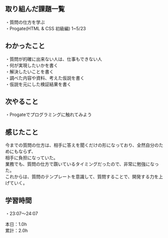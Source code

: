 ## 取り組んだ課題一覧
・質問の仕方を学ぶ  
・Progate(HTML & CSS 初級編) 1~5/23

## わかったこと
・質問が的確に出来ない人は、仕事もできない人  
・何が実現したいかを書く  
・解決したいことを書く  
・調べた内容や資料、考えた仮説を書く  
・仮説を元にした検証結果を書く  

## 次やること
・Progateでプログラミングに触れてみよう

## 感じたこと
今までの質問の仕方は、相手に答えを聞くだけの形になっており、全然自分のためにもならず、  
相手に負担になっていた。  
業務でも、質問の仕方で躓いているタイミングだったので、非常に勉強になった。  
これからは、質問のテンプレートを意識して、質問することで、開発する力を上げていく。

## 学習時間
・23:07〜24:07  

本日：1.0h  
累計：2.0h
